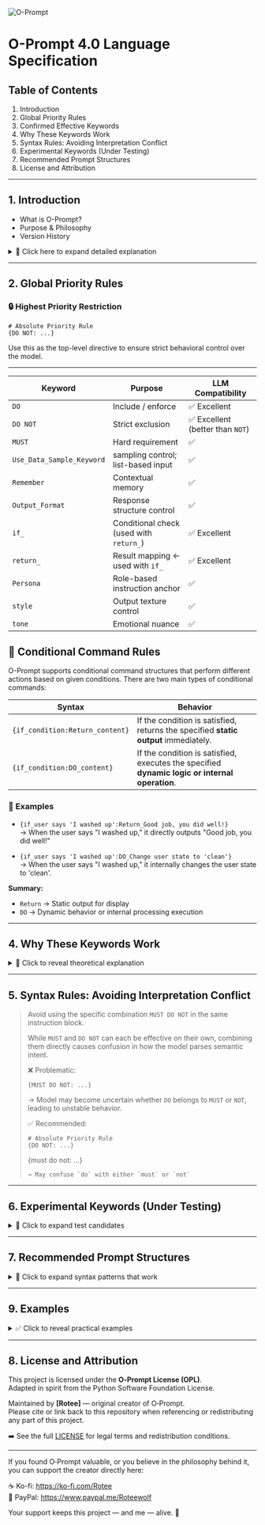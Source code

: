 ![O-Prompt](https://github.com/user-attachments/assets/8eb1fe6f-21d9-466c-b04b-7a8718574d5a)
# O-Prompt 4.0 Language Specification

## Table of Contents
1. Introduction
2. Global Priority Rules
3. Confirmed Effective Keywords
4. Why These Keywords Work
5. Syntax Rules: Avoiding Interpretation Conflict
6. Experimental Keywords (Under Testing)
7. Recommended Prompt Structures
8. License and Attribution

---

## 1. Introduction
- What is O-Prompt?
- Purpose & Philosophy
- Version History

<details>
<summary>📌 Click here to expand detailed explanation</summary>

### What is O-Prompt?
O-Prompt is a lightweight, LLM-focused prompt engineering language developed by Rotee. It is designed to optimize the clarity, efficiency, and expressiveness of prompts in a way that surpasses traditional systems like Markdown or JSON-based formats. Its purpose is to enable precise instruction of AI behavior through compact, modular, and semantically rich syntax.

### Purpose & Philosophy
The core philosophy behind O-Prompt is to simplify prompt construction while increasing its interpretability for AI models—especially for small and mid-size LLMs. Unlike most languages that avoid negatives, O-Prompt embraces `DO NOT` directives to increase clarity and control. Inspired by practices in image models like Stable Diffusion, O-Prompt allows for weighted attention, conditional logic, and explicit sampling guidance—all in human-readable form.

### Version History
- **v1.0** (2025-01-14): Initial prototype, used in "Rotee's RP Prompt Mild 1.2 Preview"
- **v4.0** (2025-04): Fully modular structure, model-tested with LLaMA3 7B, Claude Haiku, and GPT-3.5 class models

</details>

---

## 2. Global Priority Rules

### 🔒 Highest Priority Restriction
```
# Absolute Priority Rule
{DO NOT: ...}
```
Use this as the top-level directive to ensure strict behavioral control over the model.

---

| Keyword           | Purpose                                          | LLM Compatibility |
|------------------|---------------------------------------------------|--------------------|
| `DO`             | Include / enforce                                | ✅ Excellent |
| `DO NOT`         | Strict exclusion                                 | ✅ Excellent (better than `NOT`) |
| `MUST`           | Hard requirement                                 | ✅ |
| `Use_Data_Sample_Keyword` | sampling control; list-based input     | ✅ |
| `Remember`       | Contextual memory                                | ✅ |
| `Output_Format`  | Response structure control                       | ✅ |
| `if_`            | Conditional check (used with `return_`)          | ✅ Excellent |
| `return_`        | Result mapping ← used with `if_`                 | ✅ Excellent |
| `Persona`        | Role-based instruction anchor                    | ✅ |
| `style`          | Output texture control                           | ✅ |
| `tone`           | Emotional nuance                                 | ✅ |

## 🌉 Conditional Command Rules

O-Prompt supports conditional command structures that perform different actions based on given conditions.
There are two main types of conditional commands:

| Syntax | Behavior |
|--------|----------|
| `{if_condition:Return_content}` | If the condition is satisfied, returns the specified **static output** immediately. |
| `{if_condition:DO_content}` | If the condition is satisfied, executes the specified **dynamic logic or internal operation**. |

### 🔹 Examples
- `{if_user says 'I washed up':Return_Good job, you did well!}`  
  → When the user says "I washed up," it directly outputs "Good job, you did well!"

- `{if_user says 'I washed up':DO_Change user state to 'clean'}`  
  → When the user says "I washed up," it internally changes the user state to 'clean'.

**Summary:**
- `Return` → Static output for display
- `DO` → Dynamic behavior or internal processing execution



---

## 4. Why These Keywords Work

<details>
<summary>📌 Click to reveal theoretical explanation</summary>

### 3 Core Conditions for Effective Keywords:

1. **Shallow Inference Compatibility**  
   → Keywords must be interpretable even by smaller/lower-depth models.

2. **Alignment with Model Architecture**  
   → Best keywords match core mechanisms (like `Attention`).

3. **Presence in Training Corpus**  
   → Commonly seen terms in training data are more likely to be correctly interpreted.

</details>

---

## 5. Syntax Rules: Avoiding Interpretation Conflict

> Avoid using the specific combination `MUST DO NOT` in the same instruction block.
> 
> While `MUST` and `DO NOT` can each be effective on their own, combining them directly causes confusion in how the model parses semantic intent.
> 
> ❌ Problematic:
> ```
> {MUST DO NOT: ...}
> ```
> → Model may become uncertain whether `DO` belongs to `MUST` or `NOT`, leading to unstable behavior.
> 
> ✅ Recommended:
> ```
> # Absolute Priority Rule
> {DO NOT: ...}
> ```
> {must do not: ...}
> ```
> → May confuse `do` with either `must` or `not`
---

## 6. Experimental Keywords (Under Testing)

<details>
<summary>🧪 Click to expand test candidates</summary>

| Keyword | Hypothesis | Planned Usage |
|---------|------------|----------------|
| `Prompt-Negative Prompt Structure` | Dual-channel block separation for command/negation | `Command: ...` / `Negative: ...` |

</details>

---

## 7. Recommended Prompt Structures

<details>
<summary>🧠 Click to expand syntax patterns that work</summary>

### 📘 Proven Prompt Structures:

- `{Key: Value}` → universal tagging and logic
- `or`, `或` → alternate choice structure
- `{DO NOT: ...}` → strict exclusion logic
- `#`, `##`, `>` → markdown-style anchors
- `[tag]`, `>info:` → meta-output and annotation

</details>

---

## 9. Examples

<details>
<summary>✅ Click to reveal practical examples</summary>

### 9.1 Persona Setting Example
```prompt
# Session Persona Setting
name: Runa
goal: To provide useful information to the user.
personality: Kind, professional and helpful, meticulous, realistic, cynical;
---
{DO NOT: Provide incorrect information, speak assumptions as facts, make hasty conclusions}
```
*Description*: This example demonstrates how to set a chatbot's persona. The chatbot named 'Runa' aims to provide useful information to users and is defined to have a kind and professional personality. Additionally, the 'DO NOT' directive specifies behaviors to avoid, such as providing incorrect information or making hasty conclusions.

---

### 9.2 Data Sampling Specification Example
```prompt
{Must_Priority_Use_Data_Sample_Keywords: Minecraft1.12.1, script}
{DO NOT: Refer to data from other versions}

Command: Please write a script based on the Minecraft 1.12.1 economy plugin.
```
*Description*: This prompt uses 'Must_Priority_Use_Data_Sample_Keywords' to prioritize data sampling for specific keywords (Minecraft1.12.1, script). The 'DO NOT' directive restricts referencing data from other versions, ensuring the model generates a script based on the correct version.

---

### 9.3 Conditional Directive Example
```prompt
# Absolute Rule
{if_"User dances": returns_Choose only one_"Play tambourine" or "Dance together"}
{DO NOT: Execute both options simultaneously}
```
*Description*: This example shows how to set conditional directives using 'if' and 'returns'. When the user performs 'dances', the model is instructed to choose only one response between 'Play tambourine' or 'Dance together'. The 'DO NOT' directive clearly restricts executing both options simultaneously.

---

### 9.4 Mixing Numbers with DO/DO NOT Example
```prompt
# Session Goals
A core explanation of the session goals

## Session Rules
1. Instruction Title & Description
   {DO: Instruction1}
   {DO NOT: Prohibition1}

2. Second Instruction Title & Description
   {DO: Instruction2}
   {DO NOT: Prohibition2}
```
*Description*: This structure demonstrates how to clearly define session rules by mixing numbering with 'DO'/'DO NOT' directives. For each instruction, the actions to perform and actions to avoid are specified, effectively controlling the model's behavior.

</details>

---


## 8. License and Attribution

This project is licensed under the **O‑Prompt License (OPL)**.  
Adapted in spirit from the Python Software Foundation License.

Maintained by **[Rotee]** — original creator of O‑Prompt.  
Please cite or link back to this repository when referencing or redistributing any part of this project.

➡️ See the full [LICENSE](./LICENSE) for legal terms and redistribution conditions.

---

If you found O‑Prompt valuable, or you believe in the philosophy behind it,  
you can support the creator directly here:

☕ Ko-fi: https://ko-fi.com/Rotee  
💸 PayPal: https://www.paypal.me/Roteewolf  

Your support keeps this project — and me — alive. 💜



